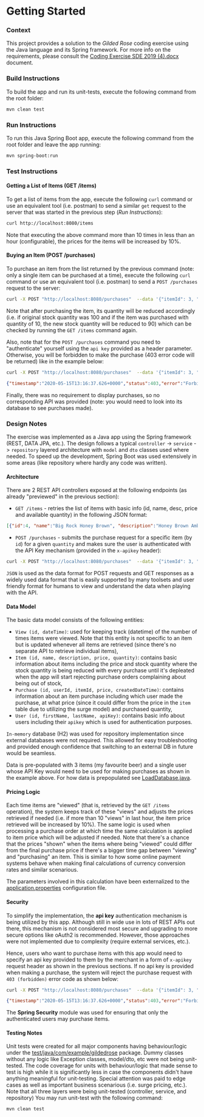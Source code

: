 # Getting Started

### Context
This project provides a solution to the _Gilded Rose_ coding exercise using the Java language and its Spring framework. For more info on the requirements, please consult the [Coding Exercise SDE 2019 (4).docx](https://github.com/panovic/gildedrose/blob/master/Coding%20Exercise%20SDE%202019%20(4).docx) document.

### Build Instructions
To build the app and run its unit-tests, execute the following command from the root folder:
```bash
mvn clean test
```

### Run Instructions
To run this Java Spring Boot app, execute the following command from the root folder and leave the app running:
```bash
mvn spring-boot:run
```

### Test Instructions
#### Getting a List of Items (GET /items)
To get a list of items from the app, execute the following `curl` command or use an equivalent tool (i.e. postman) to send a similar `get` request to the server that was started in the previous step (_Run Instructions_):
```bash
curl http://localhost:8080/items
```
Note that executing the above command more than 10 times in less than an hour (configurable), the prices for the items will be increased by 10%. 

#### Buying an Item (POST /purchases)
To purchase an item from the list returned by the previous command (note: only a single item can be purchased at a time), execute the following `curl` command or use an equivalent tool (i.e. postman) to send a `POST /purchases` request to the server:
```bash
curl -X POST "http://localhost:8080/purchases"  --data '{"itemId": 3, "itemQuantity": 10}' -H "Content-Type: application/json" -H "x-apikey: 5af08d534f904e84803c1942473b453d"
```
Note that after purchasing the item, its quantity will be reduced accordingly (i.e. if original stock quantity was 100 and if the item was purchased with quantity of 10, the new stock quantity will be reduced to 90) which can be checked by running the `GET /items` command again.

Also, note that for the `POST /purchases` command you need to "authenticate" yourself using the `api key` provided as a  header parameter. Otherwise, you will be forbidden to make the purchase (403 error code will be returned) like in the example below:
```bash
curl -X POST "http://localhost:8080/purchases"  --data '{"itemId": 3, "itemQuantity": 10}' -H "Content-Type: application/json"
```
```json
{"timestamp":"2020-05-15T13:16:37.626+0000","status":403,"error":"Forbidden","message":"Access Denied","path":"/purchases"}
```

Finally, there was no requirement to display purchases, so no corresponding API was provided (note: you would need to look into its database to see purchases made).


### Design Notes
The exercise was implemented as a Java app using the Spring framework (REST, DATA JPA, etc.). The design follows a typical `controller` -> `service` -> `repository` layered architecture with `model` and `dto` classes used where needed. To speed up the development, Spring Boot was used extensively in some areas (like repository where hardly any code was written).


#### Architecture
There are 2 REST API controllers exposed at the following endpoints (as already "previewed" in the previous section):
- `GET /items` - retries the list of items with basic info (id, name, desc, price and available quantity) in the following JSON format:
```json
[{"id":4, "name":"Big Rock Honey Brown", "description":"Honey Brown Amber Lager", "price":8, "quantity":100}]
```

- `POST /purchases` - submits the purchase request for a specific item (by `id`) for a given `quantity` and makes sure the user is authenticated with the API Key mechanism (provided in the `x-apikey` header):
```bash
curl -X POST "http://localhost:8080/purchases"  --data '{"itemId": 3, "itemQuantity": 10}' -H "Content-Type: application/json" -H "x-apikey: 5af08d534f904e84803c1942473b453d"
```

`JSON` is used as the data format for POST requests and GET responses as a widely used data format that is easily supported by many toolsets and user friendly format for humans to view and understand the data when playing with the API.  

#### Data Model
The basic data model consists of the following entities:
- `View (id, dateTime)`: used for keeping track (datetime) of the number of times items were viewed. Note that this entity is not specific to an item but is updated whenever all items are retrieved (since there's no separate API to retrieve individual items),
- `Item (id, name, description, price, quantity)`: contains basic information about items including the price and stock quantity where the stock quantity is being reduced with every purchase until it's depleated when the app will start rejecting purchase orders complaining about being out of stock,
- `Purchase (id, userId, itemId, price, createdDateTime)`: contains information about an item purchase including which user made the purchase, at what price (since it could differ from the price in the `item` table due to utilizing the surge model) and purchased quantity,
- `User (id, firstName, lastName, apiKey)`: contains basic info about users including their `apikey` which is used for authentication purposes.

`In-memory` database (H2) was used for repository implementation since external databases were not required. This allowed for easy troubleshooting and provided enough confidence that switching to an external DB in future would be seamless.

Data is pre-populated with 3 items (my favourite beer) and a single user whose API Key would need to be used for making purchases as shown in the example above. For how data is prepopulated see [LoadDatabase.java](https://github.com/panovic/gildedrose/blob/master/src/main/java/com/example/gildedrose/configuration/LoadDatabase.java).
  


#### Pricing Logic
Each time items are "viewed" (that is, retrieved by the `GET /items` operation), the system keeps track of these "views" and adjusts the prices retrieved if needed (i.e. if more than 10 "views" in last hour, the item price retrieved will be increased by 10%). The same logic is used when processing a purchase order at which time the same calculation is applied to item price which will be adjusted if needed. Note that there's a chance that the prices "shown" when the items where being "viewed" could differ from the final purchase price if there's a bigger time gap between "viewing" and "purchasing" an item. This is similar to how some online payment systems behave when making final calculations of currency conversion rates and similar scenarious.

The parameters involved in this calculation have been externalized to the [application.properties](https://github.com/panovic/gildedrose/blob/master/src/main/resources/application.properties) configuration file.


#### Security
To simplify the implementation, the __api key__ authentication mechanism is being utilized by this app. Although still in wide use in lots of REST APIs out there, this mechanism is not considered most secure and upgrading to more secure options like oAuth2 is recommended. However, those approaches were not implemented due to complexity (require external services, etc.). 

Hence, users who want to purchase items with this app would need to specify an api key provided to them by the merchant in a form of `x-apikey` request header as shown in the previous sections. If no api key is provided when making a purchase, the system will reject the purchase request with `403 (forbidden)` error code as shown below:
```bash
curl -X POST "http://localhost:8080/purchases"  --data '{"itemId": 3, "itemQuantity": 10}' -H "Content-Type: application/json"
```
```json
{"timestamp":"2020-05-15T13:16:37.626+0000","status":403,"error":"Forbidden","message":"Access Denied","path":"/purchases"}
```

The __Spring Security__ module was used for ensuring that only the authenticated users may purchase items. 

#### Testing Notes
Unit tests were created for all major components having behaviour/logic under the [test/java/com/example/gildedrose](https://github.com/panovic/gildedrose/tree/master/src/test/java/com/example/gildedrose) package. Dummy classes without any logic like Exception classes, model/dto, etc were not being unit-tested. The code coverage for units with behaviour/logic that made sense to test is high while it is significantly less in case the components didn't have anything meaningful for unit-testing. Special attention was paid to edge cases as well as important business scenarious (i.e. surge pricing, etc.). Note that all three layers were being unit-tested (controller, service, and repository) You may run unit-test with the following command:
```bash
mvn clean test
```
